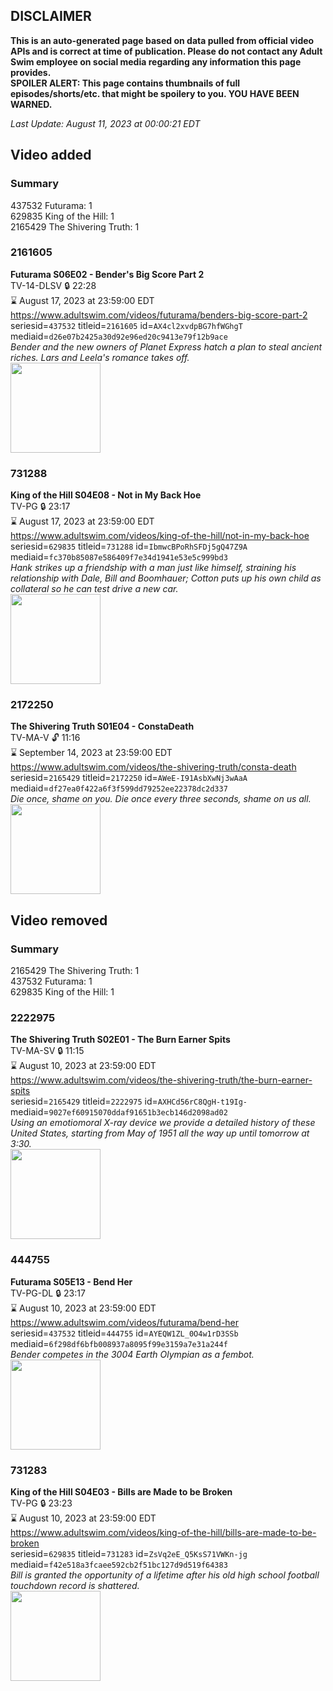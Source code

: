 ## DISCLAIMER
**This is an auto-generated page based on data pulled from official video APIs and is correct at time of publication. Please do not contact any Adult Swim employee on social media regarding any information this page provides.**  
**SPOILER ALERT: This page contains thumbnails of full episodes/shorts/etc. that might be spoilery to you. YOU HAVE BEEN WARNED.**  

_Last Update: August 11, 2023 at 00:00:21 EDT_
## Video added
### Summary
437532 Futurama: 1  
629835 King of the Hill: 1  
2165429 The Shivering Truth: 1  
### 2161605
**Futurama S06E02 - Bender's Big Score Part 2**  
TV-14-DLSV 🔒 22:28  
⌛ August 17, 2023 at 23:59:00 EDT  
https://www.adultswim.com/videos/futurama/benders-big-score-part-2  
seriesid=`437532` titleid=`2161605` id=`AX4cl2xvdpBG7hfWGhgT` mediaid=`d26e07b2425a30d92e96ed20c9413e79f12b9ace`  
_Bender and the new owners of Planet Express hatch a plan to steal ancient riches. Lars and Leela's romance takes off._  
<a href="https://media.cdn.adultswim.com/uploads/20220103/thumbnails/2_2213178271-Futurama_602_BendersBigScore_Part2.png"><img src="https://media.cdn.adultswim.com/uploads/20220103/thumbnails/2_2213178271-Futurama_602_BendersBigScore_Part2.png" height="144px" /></a>
### 731288
**King of the Hill S04E08 - Not in My Back Hoe**  
TV-PG 🔒 23:17  
⌛ August 17, 2023 at 23:59:00 EDT  
https://www.adultswim.com/videos/king-of-the-hill/not-in-my-back-hoe  
seriesid=`629835` titleid=`731288` id=`IbmwcBPoRhSFDj5gQ47Z9A` mediaid=`fc370b85087e586409f7e34d1941e53e5c999bd3`  
_Hank strikes up a friendship with a man just like himself, straining his relationship with Dale, Bill and Boomhauer; Cotton puts up his own child as collateral so he can test drive a new car._  
<a href="https://i.cdn.turner.com/adultswim/big/image-upload/thumbnails/thumb-2_image-151793541530214.jpg"><img src="https://i.cdn.turner.com/adultswim/big/image-upload/thumbnails/thumb-2_image-151793541530214.jpg" height="144px" /></a>
### 2172250
**The Shivering Truth S01E04 - ConstaDeath**  
TV-MA-V 🔓 11:16  
⌛ September 14, 2023 at 23:59:00 EDT  
https://www.adultswim.com/videos/the-shivering-truth/consta-death  
seriesid=`2165429` titleid=`2172250` id=`AWeE-I91AsbXwNj3wAaA` mediaid=`df27ea0f422a6f3f599dd79252ee22378dc2d337`  
_Die once, shame on you.  Die once every three seconds, shame on us all._  
<a href="https://i.cdn.turner.com/adultswim/big/image-upload/thumbnails/thumb-2_image-154473089725510.jpg"><img src="https://i.cdn.turner.com/adultswim/big/image-upload/thumbnails/thumb-2_image-154473089725510.jpg" height="144px" /></a>
## Video removed
### Summary
2165429 The Shivering Truth: 1  
437532 Futurama: 1  
629835 King of the Hill: 1  
### 2222975
**The Shivering Truth S02E01 - The Burn Earner Spits**  
TV-MA-SV 🔒 11:15  
⌛ August 10, 2023 at 23:59:00 EDT  
https://www.adultswim.com/videos/the-shivering-truth/the-burn-earner-spits  
seriesid=`2165429` titleid=`2222975` id=`AXHCd56rC8QgH-t19Ig-` mediaid=`9027ef60915070ddaf91651b3ecb146d2098ad02`  
_Using an emotiomoral X-ray device we provide a detailed history of these United States, starting from May of 1951 all the way up until tomorrow at 3:30._  
<a href="https://media.cdn.adultswim.com/uploads/20200506/thumbnails/2_20561048511-TheShiveringTruth_201_dup-20200207.jpg"><img src="https://media.cdn.adultswim.com/uploads/20200506/thumbnails/2_20561048511-TheShiveringTruth_201_dup-20200207.jpg" height="144px" /></a>
### 444755
**Futurama S05E13 - Bend Her**  
TV-PG-DL 🔒 23:17  
⌛ August 10, 2023 at 23:59:00 EDT  
https://www.adultswim.com/videos/futurama/bend-her  
seriesid=`437532` titleid=`444755` id=`AYEQW1ZL_0O4w1rD3SSb` mediaid=`6f298df6bfb008937a8095f99e3159a7e31a244f`  
_Bender competes in the 3004 Earth Olympian as a fembot._  
<a href="https://media.cdn.adultswim.com/uploads/20220606/thumbnails/2_2266106445-BendHer.png"><img src="https://media.cdn.adultswim.com/uploads/20220606/thumbnails/2_2266106445-BendHer.png" height="144px" /></a>
### 731283
**King of the Hill S04E03 - Bills are Made to be Broken**  
TV-PG 🔒 23:23  
⌛ August 10, 2023 at 23:59:00 EDT  
https://www.adultswim.com/videos/king-of-the-hill/bills-are-made-to-be-broken  
seriesid=`629835` titleid=`731283` id=`ZsVq2eE_Q5KsS71VWKn-jg` mediaid=`f42e518a3fcaee592cb2f51bc127d9d519f64383`  
_Bill is granted the opportunity of a lifetime after his old high school football touchdown record is shattered._  
<a href="https://media.cdn.adultswim.com/uploads/20220807/thumbnails/2_22871127519-BillsBrokenmin.png"><img src="https://media.cdn.adultswim.com/uploads/20220807/thumbnails/2_22871127519-BillsBrokenmin.png" height="144px" /></a>
